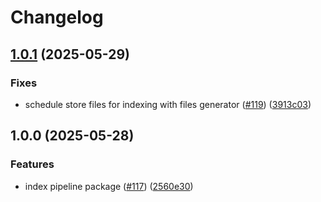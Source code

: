 # Changelog

## [1.0.1](https://github.com/vasco-santos/hash-stream/compare/index-pipeline-v1.0.0...index-pipeline-v1.0.1) (2025-05-29)


### Fixes

* schedule store files for indexing with files generator ([#119](https://github.com/vasco-santos/hash-stream/issues/119)) ([3913c03](https://github.com/vasco-santos/hash-stream/commit/3913c032a7ee1cc3d39871b91dc07afc3a508501))

## 1.0.0 (2025-05-28)


### Features

* index pipeline package ([#117](https://github.com/vasco-santos/hash-stream/issues/117)) ([2560e30](https://github.com/vasco-santos/hash-stream/commit/2560e302147a42829d613e5332369475d8ed0a71))
